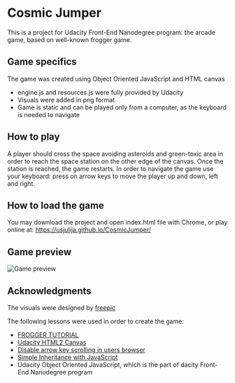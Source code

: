 # Cosmic Jumper
This is a project for Udacity Front-End Nanodegree program: the arcade game, based on well-known frogger game.

## Game specifics
The game was created using Object Oriented JavaScript and HTML canvas

* engine.js and resources.js were fully provided by Udacity
* Visuals were added in png format
* Game is static and can be played only from a computer, as the keyboard is needed to navigate

## How to play
A player should cross the space avoiding asteroids and green-toxic area in order to reach the space station on the other edge of the canvas. Once the station is reached, the game restarts.
In order to navigate the game use your keyboard: press on arrow keys to move the player up and down, left and right.

## How to load the game
You may download the project and open index.html file with Chrome, or play online at: https://usjulija.github.io/CosmicJumper/

## Game preview
![Game preview](https://image.ibb.co/cvEp0d/Untitled.jpg)

## Acknowledgments
The visuals were designed by [freepic](https://www.freepik.com/)

The following lessons were used in order to create the game:
* [FROGGER TUTORIAL](https://sites.santarosa.k12.fl.us/nhs/teacher_pages/arringtonpages/docs/FroggerTutorial.pdf)
* [Udacity HTML2 Canvas](https://eu.udacity.com/course/html5-canvas--ud292)
* [Disable arrow key scrolling in users browser](https://stackoverflow.com/questions/8916620/disable-arrow-key-scrolling-in-users-browser)
* [Simple Inheritance with JavaScript](https://www.sitepoint.com/simple-inheritance-javascript/)
* Udacity Object Oriented JavaScript, which is the part of dacity Front-End Nanodegree program
